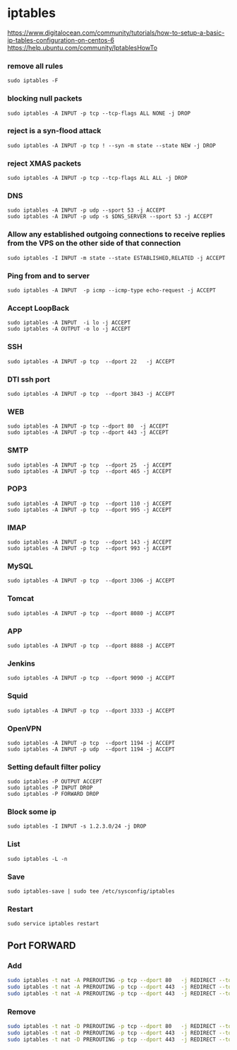 # iptables
https://www.digitalocean.com/community/tutorials/how-to-setup-a-basic-ip-tables-configuration-on-centos-6
https://help.ubuntu.com/community/IptablesHowTo


### remove all rules
	sudo iptables -F

### blocking null packets
	sudo iptables -A INPUT -p tcp --tcp-flags ALL NONE -j DROP

### reject is a syn-flood attack
	sudo iptables -A INPUT -p tcp ! --syn -m state --state NEW -j DROP

### reject XMAS packets
	sudo iptables -A INPUT -p tcp --tcp-flags ALL ALL -j DROP

### DNS
	sudo iptables -A INPUT -p udp --sport 53 -j ACCEPT
	sudo iptables -A INPUT -p udp -s $DNS_SERVER --sport 53 -j ACCEPT

### Allow any established outgoing connections to receive replies from the VPS on the other side of that connection
	sudo iptables -I INPUT -m state --state ESTABLISHED,RELATED -j ACCEPT

### Ping from and to server
	sudo iptables -A INPUT  -p icmp --icmp-type echo-request -j ACCEPT

### Accept LoopBack
	sudo iptables -A INPUT  -i lo -j ACCEPT
	sudo iptables -A OUTPUT -o lo -j ACCEPT

### SSH
	sudo iptables -A INPUT -p tcp  --dport 22   -j ACCEPT

### DTI ssh port
	sudo iptables -A INPUT -p tcp  --dport 3843 -j ACCEPT

### WEB
	sudo iptables -A INPUT -p tcp --dport 80  -j ACCEPT
	sudo iptables -A INPUT -p tcp --dport 443 -j ACCEPT

### SMTP
	sudo iptables -A INPUT -p tcp  --dport 25  -j ACCEPT
	sudo iptables -A INPUT -p tcp  --dport 465 -j ACCEPT

### POP3
	sudo iptables -A INPUT -p tcp  --dport 110 -j ACCEPT
	sudo iptables -A INPUT -p tcp  --dport 995 -j ACCEPT

### IMAP
	sudo iptables -A INPUT -p tcp  --dport 143 -j ACCEPT
	sudo iptables -A INPUT -p tcp  --dport 993 -j ACCEPT

### MySQL
	sudo iptables -A INPUT -p tcp  --dport 3306 -j ACCEPT

### Tomcat
	sudo iptables -A INPUT -p tcp  --dport 8080 -j ACCEPT

### APP
	sudo iptables -A INPUT -p tcp  --dport 8888 -j ACCEPT

### Jenkins
	sudo iptables -A INPUT -p tcp  --dport 9090 -j ACCEPT

### Squid
	sudo iptables -A INPUT -p tcp  --dport 3333 -j ACCEPT

### OpenVPN
	sudo iptables -A INPUT -p tcp  --dport 1194 -j ACCEPT
	sudo iptables -A INPUT -p udp  --dport 1194 -j ACCEPT


### Setting default filter policy
	sudo iptables -P OUTPUT ACCEPT
	sudo iptables -P INPUT DROP
	sudo iptables -P FORWARD DROP

### Block some ip
	sudo iptables -I INPUT -s 1.2.3.0/24 -j DROP

### List
	sudo iptables -L -n

### Save
	sudo iptables-save | sudo tee /etc/sysconfig/iptables

### Restart
	sudo service iptables restart


## Port FORWARD

### Add
```sh
sudo iptables -t nat -A PREROUTING -p tcp --dport 80   -j REDIRECT --to-ports 12000
sudo iptables -t nat -A PREROUTING -p tcp --dport 443  -j REDIRECT --to-ports 12443
sudo iptables -t nat -A PREROUTING -p tcp --dport 443  -j REDIRECT --to-ports 8080
```

### Remove
```sh
sudo iptables -t nat -D PREROUTING -p tcp --dport 80   -j REDIRECT --to-ports 12000
sudo iptables -t nat -D PREROUTING -p tcp --dport 443  -j REDIRECT --to-ports 12443
sudo iptables -t nat -D PREROUTING -p tcp --dport 443  -j REDIRECT --to-ports 8080
```

